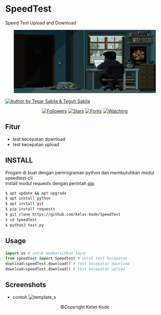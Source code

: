 # SpeedTest
Speed Test Upload and Download

<p align="center">
  <img src="https://github.com/kelas-kode/kelas-kode/blob/main/pc.gif" height="200" width="450"/>
</p>


<p align="left">

<a href="#"><img title="Author by Tegar Sabila & Teguh Sabila" src="https://img.shields.io/badge/AUTHOR%20BY-TEGAR%20SABILA-green?colorA=%23ff0000&colorB=%23017e40&style=for-the-badge"></a> 
<p align="center"> 
<a href="https://github.com/kelas-kode/followers">
<img title="Followers" src="https://img.shields.io/github/followers/kelas-kode?color=blue&style=flat-square"></a>
<a href="https://github.com/kelas-kode/SpeedTest/stargazers/">
<img title="Stars" src="https://img.shields.io/github/stars/kelas-kode/SpeedTest?color=red&style=flat-square"></a>
<a href="https://github.com/Dunia-Kode/network/members">
<img title="Forks" src="https://img.shields.io/github/forks/kelas-kode/SpeedTest?color=red&style=flat-square"></a>
<a href="https://github.com/kelas-kode/SpeedTest/watchers"><img title="Watching" src="https://img.shields.io/github/watchers/kelas-kode/SpeedTest?label=Watchers&color=blue&style=flat-square"></a>
</p> 

## Fitur
+ test kecepatan download
+ test kecepatan upload

## INSTALL
Progam di buat dengan pemrograman python
dan membutuhkan modul speedtest-cli<br>
Install modul requests dengan perintah [pip](https://pip.pypa.io/en/stable/)
```bash
$ apt update && apt upgrade
$ apt install python
$ apt install git
$ pip install requests
$ git clone https://github.com/kelas-kode/SpeedTest
$ cd SpeedTest
$ python3 test.py
``` 

## Usage
```python
import os # untuk membersihkan layar
from speedtest import Speedtest # untuk test kecepatan
download=speedTest.download() # test kecepatan download
download=speedTest.download() # test kecepatan upload 
```

## Screenshots
+ contoh
![template_s](https://github.com/kelas-kode/SpeedTest/blob/main/Screenshot_20210302-040753495~01.jpg) 
<p align="center">
©Copyright Kelas Kode
</p>
